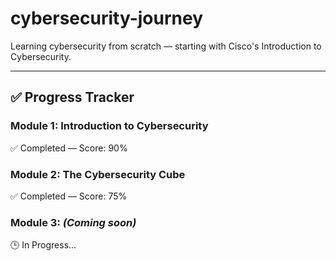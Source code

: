 # cybersecurity-journey

Learning cybersecurity from scratch — starting with Cisco's Introduction to Cybersecurity.

---

## ✅ Progress Tracker

### Module 1: Introduction to Cybersecurity
✅ Completed — Score: 90%

### Module 2: The Cybersecurity Cube  
✅ Completed — Score: 75%

### Module 3: *(Coming soon)*  
🕒 In Progress...
